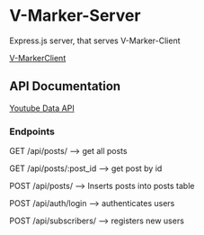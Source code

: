 # V-Marker-Server
Express.js server, that serves V-Marker-Client

[V-MarkerClient](https://github.com/quonn-bernard/Video-Marker-Client)
## API Documentation
[Youtube Data API](https://developers.google.com/youtube/v3/)
### Endpoints

GET /api/posts/    --> get all posts

GET /api/posts/:post_id    --> get post by id

POST /api/posts/    --> Inserts posts into posts table

POST /api/auth/login    --> authenticates users

POST /api/subscribers/    --> registers new users
